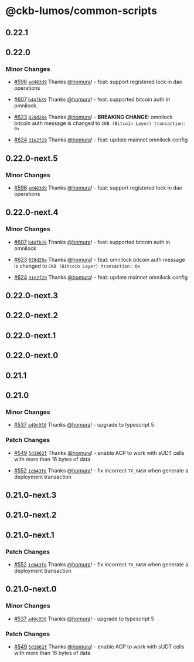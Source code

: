 # @ckb-lumos/common-scripts

## 0.22.1

## 0.22.0

### Minor Changes

- [#596](https://github.com/ckb-js/lumos/pull/596) [`ad483d9`](https://github.com/ckb-js/lumos/commit/ad483d9cb55ad38db9604fde456033b9513bc7f1) Thanks [@homura](https://github.com/homura)! - feat: support registered lock in dao operations

- [#607](https://github.com/ckb-js/lumos/pull/607) [`b44fb39`](https://github.com/ckb-js/lumos/commit/b44fb3967d8c0cec40e8a39a885b33a515c2d9d4) Thanks [@homura](https://github.com/homura)! - feat: supported bitcoin auth in omnilock

- [#623](https://github.com/ckb-js/lumos/pull/623) [`028d28e`](https://github.com/ckb-js/lumos/commit/028d28e463fd2f8b58b722684ad9fac982b3b923) Thanks [@homura](https://github.com/homura)! - **BREAKING CHANGE**: omnilock bitcoin auth message is changed to `CKB (Bitcoin Layer) transaction: 0x`

- [#624](https://github.com/ckb-js/lumos/pull/624) [`31e2f29`](https://github.com/ckb-js/lumos/commit/31e2f297c2452376917c8b516aaf4e9485cbac7f) Thanks [@homura](https://github.com/homura)! - feat: update mainnet omnilock config

## 0.22.0-next.5

### Minor Changes

- [#596](https://github.com/ckb-js/lumos/pull/596) [`ad483d9`](https://github.com/ckb-js/lumos/commit/ad483d9cb55ad38db9604fde456033b9513bc7f1) Thanks [@homura](https://github.com/homura)! - feat: support registered lock in dao operations

## 0.22.0-next.4

### Minor Changes

- [#607](https://github.com/ckb-js/lumos/pull/607) [`b44fb39`](https://github.com/ckb-js/lumos/commit/b44fb3967d8c0cec40e8a39a885b33a515c2d9d4) Thanks [@homura](https://github.com/homura)! - feat: supported bitcoin auth in omnilock

- [#623](https://github.com/ckb-js/lumos/pull/623) [`028d28e`](https://github.com/ckb-js/lumos/commit/028d28e463fd2f8b58b722684ad9fac982b3b923) Thanks [@homura](https://github.com/homura)! - feat: omnilock bitcoin auth message is changed to `CKB (Bitcoin Layer) transaction: 0x`

- [#624](https://github.com/ckb-js/lumos/pull/624) [`31e2f29`](https://github.com/ckb-js/lumos/commit/31e2f297c2452376917c8b516aaf4e9485cbac7f) Thanks [@homura](https://github.com/homura)! - feat: update mainnet omnilock config

## 0.22.0-next.3

## 0.22.0-next.2

## 0.22.0-next.1

## 0.22.0-next.0

## 0.21.1

## 0.21.0

### Minor Changes

- [#537](https://github.com/ckb-js/lumos/pull/537) [`a49c050`](https://github.com/ckb-js/lumos/commit/a49c050806de8b4c8d5e490fd36022c31382c98c) Thanks [@homura](https://github.com/homura)! - upgrade to typescript 5

### Patch Changes

- [#549](https://github.com/ckb-js/lumos/pull/549) [`5d1862f`](https://github.com/ckb-js/lumos/commit/5d1862fca2de473ef047cef3044f0cb5a2d9b2d7) Thanks [@homura](https://github.com/homura)! - enable ACP to work with sUDT cells with more than 16 bytes of data

- [#552](https://github.com/ckb-js/lumos/pull/552) [`1cb43fe`](https://github.com/ckb-js/lumos/commit/1cb43fe72dc95c4b3283acccb5120b7bcaeb9346) Thanks [@homura](https://github.com/homura)! - fix incorrect `TX_HASH` when generate a deployment transaction

## 0.21.0-next.3

## 0.21.0-next.2

## 0.21.0-next.1

### Patch Changes

- [#552](https://github.com/ckb-js/lumos/pull/552) [`1cb43fe`](https://github.com/ckb-js/lumos/commit/1cb43fe72dc95c4b3283acccb5120b7bcaeb9346) Thanks [@homura](https://github.com/homura)! - fix incorrect `TX_HASH` when generate a deployment transaction

## 0.21.0-next.0

### Minor Changes

- [#537](https://github.com/ckb-js/lumos/pull/537) [`a49c050`](https://github.com/ckb-js/lumos/commit/a49c050806de8b4c8d5e490fd36022c31382c98c) Thanks [@homura](https://github.com/homura)! - upgrade to typescript 5

### Patch Changes

- [#549](https://github.com/ckb-js/lumos/pull/549) [`5d1862f`](https://github.com/ckb-js/lumos/commit/5d1862fca2de473ef047cef3044f0cb5a2d9b2d7) Thanks [@homura](https://github.com/homura)! - enable ACP to work with sUDT cells with more than 16 bytes of data
